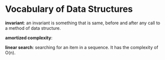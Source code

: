 # Vocabulary of Data Structures

**invariant**: an invariant is something that is same, before and after any call to a method of data structure.

**amortized complexity**:


**linear search**: searching for an item in a sequence. It has the complexity of O(n).
